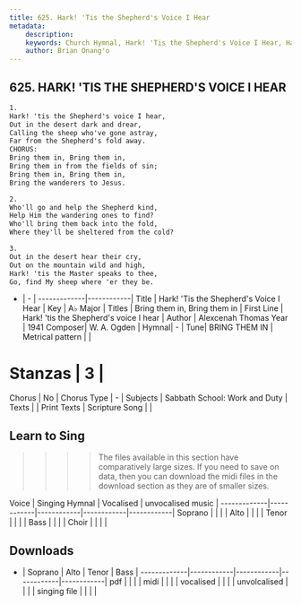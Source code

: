 ```yaml
---
title: 625. Hark! 'Tis the Shepherd's Voice I Hear
metadata:
    description: 
    keywords: Church Hymnal, Hark! 'Tis the Shepherd's Voice I Hear, Hark! 'tis the Shepherd's voice I hear, Bring them in, Bring them in
    author: Brian Onang'o
---
```



## 625. HARK! 'TIS THE SHEPHERD'S VOICE I HEAR

```txt
1.
Hark! 'tis the Shepherd's voice I hear,
Out in the desert dark and drear,
Calling the sheep who've gone astray,
Far from the Shepherd's fold away.
CHORUS:
Bring them in, Bring them in,
Bring them in from the fields of sin;
Bring them in, Bring them in,
Bring the wanderers to Jesus.

2.
Who'll go and help the Shepherd kind,
Help Him the wandering ones to find?
Who'll bring them back into the fold,
Where they'll be sheltered from the cold?

3.
Out in the desert hear their cry,
Out on the mountain wild and high,
Hark! 'tis the Master speaks to thee,
Go, find My sheep where 'er they be.
```

- |   -  |
-------------|------------|
Title | Hark! 'Tis the Shepherd's Voice I Hear |
Key | A♭ Major |
Titles | Bring them in, Bring them in |
First Line | Hark! 'tis the Shepherd's voice I hear |
Author | Alexcenah Thomas
Year | 1941
Composer| W. A. Ogden |
Hymnal|  - |
Tune| BRING THEM IN |
Metrical pattern | |
# Stanzas | 3 |
Chorus | No |
Chorus Type | - |
Subjects | Sabbath School: Work and Duty |
Texts |  |
Print Texts | 
Scripture Song |  |
  
## Learn to Sing

>>>> The files available in this section have comparatively large sizes. If you need to save on data, then you can download the midi files in the download section as they are of smaller sizes.

Voice |  Singing Hymnal | Vocalised | unvocalised music |
-------------|------------|------------|------------|------------|
Soprano | | | |
Alto | | | |
Tenor | | | |
Bass | | | |
Choir | | | |

## Downloads

- |  Soprano | Alto | Tenor | Bass |
-------------|------------|------------|------------|------------|
pdf | | | |
midi | | | |
vocalised | | | |
unvolcalised | | | |
singing file | | | |
  